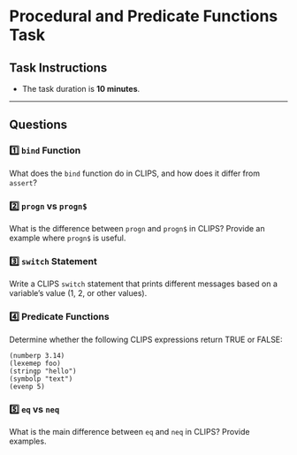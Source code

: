 # Procedural and Predicate Functions Task

## Task Instructions
- The task duration is **10 minutes**.

---

## Questions

### 1️⃣ `bind` Function
What does the `bind` function do in CLIPS, and how does it differ from `assert`?

### 2️⃣ `progn` vs `progn$`
What is the difference between `progn` and `progn$` in CLIPS? Provide an example where `progn$` is useful.

### 3️⃣ `switch` Statement
Write a CLIPS `switch` statement that prints different messages based on a variable’s value (1, 2, or other values).

### 4️⃣ Predicate Functions
Determine whether the following CLIPS expressions return TRUE or FALSE:
```clips
(numberp 3.14)
(lexemep foo)
(stringp "hello")
(symbolp "text")
(evenp 5)
```

### 5️⃣ `eq` vs `neq`
What is the main difference between `eq` and `neq` in CLIPS? Provide examples.

